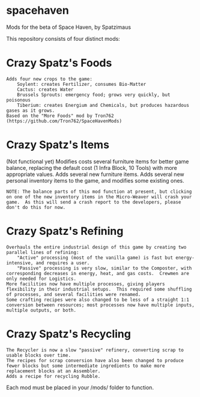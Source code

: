 # spacehaven
Mods for the beta of Space Haven, by Spatzimaus

This repository consists of four distinct mods:

# Crazy Spatz's Foods
	Adds four new crops to the game:
		Soylent: creates Fertilizer, consumes Bio-Matter
		Cactus: creates Water
		Brussels Sprouts: emergency food; grows very quickly, but poisonous
		Tiberium: creates Energium and Chemicals, but produces hazardous gases as it grows.
	Based on the "More Foods" mod by Tron762 (https://github.com/Tron762/SpaceHavenMods)

# Crazy Spatz's Items
  (Not functional yet)
	Modifies costs several furniture items for better game balance, replacing the default cost (1 Infra Block, 10 Tools) with more appropriate values.
	Adds several new furniture items.
	Adds several new personal inventory items to the game, and modifies some existing ones.
	
	NOTE: The balance parts of this mod function at present, but clicking on one of the new inventory items in the Micro-Weaver will crash your game.  As this will send a crash report to the developers, please don't do this for now.

# Crazy Spatz's Refining
	Overhauls the entire industrial design of this game by creating two parallel lines of refining:
		"Active" processing (most of the vanilla game) is fast but energy-intensive, and requires a user.
		"Passive" processing is very slow, similar to the Composter, with corresponding decreases in energy, heat, and gas costs.  Crewmen are only needed for Logistics.
	More facilities now have multiple processes, giving players flexibility in their industrial setups.  This required some shuffling of processes, and several facilities were renamed.
	Some crafting recipes were also changed to be less of a straight 1:1 conversion between resources; most processes now have multiple inputs, multiple outputs, or both.

# Crazy Spatz's Recycling
	The Recycler is now a slow "passive" refinery, converting scrap to usable blocks over time.
	The recipes for scrap conversion have also been changed to produce fewer blocks but some intermediate ingredients to make more replacement blocks at an Assembler.
	Adds a recipe for recycling Rubble.

Each mod must be placed in your /mods/ folder to function.